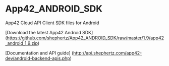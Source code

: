 App42_ANDROID_SDK
=================

App42 Cloud API Client SDK files for Android

[Download the latest App42 Android SDK] (https://github.com/shephertz/App42_ANDROID_SDK/raw/master/1.9/app42_android_1.9.zip)

[Documentation and API guide] (http://api.shephertz.com/app42-dev/android-backend-apis.php)
